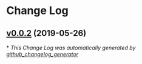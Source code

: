 # Change Log

## [v0.0.2](https://github.com/kmkzt/react-hooks-svgdrawing/tree/v0.0.2) (2019-05-26)


\* *This Change Log was automatically generated by [github_changelog_generator](https://github.com/skywinder/Github-Changelog-Generator)*